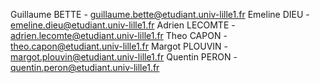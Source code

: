 Guillaume BETTE - guillaume.bette@etudiant.univ-lille1.fr
Emeline DIEU - emeline.dieu@etudiant.univ-lille1.fr
Adrien LECOMTE - adrien.lecomte@etudiant.univ-lille1.fr
Theo CAPON - theo.capon@etudiant.univ-lille1.fr
Margot PLOUVIN - margot.plouvin@etudiant.univ-lille1.fr
Quentin PERON - quentin.peron@etudiant.univ-lille1.fr
